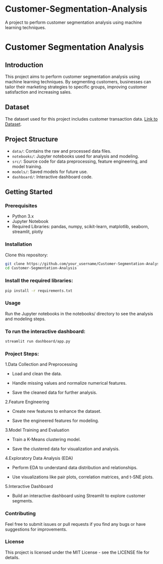 # Customer-Segmentation-Analysis
A project to perform customer segmentation analysis using machine learning techniques.

# Customer Segmentation Analysis

## Introduction
This project aims to perform customer segmentation analysis using machine learning techniques. By segmenting customers, businesses can tailor their marketing strategies to specific groups, improving customer satisfaction and increasing sales.

## Dataset
The dataset used for this project includes customer transaction data. [Link to Dataset](https://www.kaggle.com/datasets/vjchoudhary7/customer-segmentation-tutorial-in-python?select=Mall_Customers.csv).

## Project Structure
- `data/`: Contains the raw and processed data files.
- `notebooks/`: Jupyter notebooks used for analysis and modeling.
- `src/`: Source code for data preprocessing, feature engineering, and model training.
- `models/`: Saved models for future use.
- `dashboard/`: Interactive dashboard code.

## Getting Started
### Prerequisites
- Python 3.x
- Jupyter Notebook
- Required Libraries: pandas, numpy, scikit-learn, matplotlib, seaborn, streamlit, plotly

### Installation
Clone this repository:
```bash
git clone https://github.com/your_username/Customer-Segmentation-Analysis.git
cd Customer-Segmentation-Analysis

```
### Install the required libraries:

```bash
pip install -r requirements.txt
```
### Usage
Run the Jupyter notebooks in the notebooks/ directory to see the analysis and modeling steps.

### To run the interactive dashboard:

```bash
streamlit run dashboard/app.py
```
### Project Steps:

1.Data Collection and Preprocessing

- Load and clean the data.

- Handle missing values and normalize numerical features.

- Save the cleaned data for further analysis.

2.Feature Engineering

- Create new features to enhance the dataset.

- Save the engineered features for modeling.

3.Model Training and Evaluation

- Train a K-Means clustering model.

- Save the clustered data for visualization and analysis.

4.Exploratory Data Analysis (EDA)

- Perform EDA to understand data distribution and relationships.

- Use visualizations like pair plots, correlation matrices, and t-SNE plots.

5.Interactive Dashboard

- Build an interactive dashboard using Streamlit to explore customer segments.

### Contributing
Feel free to submit issues or pull requests if you find any bugs or have suggestions for improvements.

### License
This project is licensed under the MIT License - see the LICENSE file for details.





